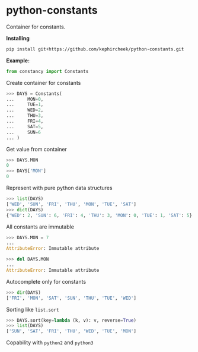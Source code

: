 # python-constants
Container for constants.

**Installing**
```bash
pip install git+https://github.com/kephircheek/python-constants.git
```

**Example:**
```python
from constancy import Constants
```

Create container for constants

```python
>>> DAYS = Constants(
...     MON=0,
...     TUE=1,
...     WED=2,
...     THU=3,
...     FRI=4,
...     SAT=5,
...     SUN=6
... )   
```

Get value from container
```python
>>> DAYS.MON
0
>>> DAYS['MON']
0  
```

Represent with pure python data structures
```python
>>> list(DAYS)
['WED', 'SUN', 'FRI', 'THU', 'MON', 'TUE', 'SAT']
>>> dict(DAYS)
{'WED': 2, 'SUN': 6, 'FRI': 4, 'THU': 3, 'MON': 0, 'TUE': 1, 'SAT': 5}
```

All constants are immutable
```python
>>> DAYS.MON = 7
...
AttributeError: Immutable attribute

>>> del DAYS.MON 
...
AttributeError: Immutable attribute
```

Autocomplete only for constants
```python
>>> dir(DAYS)
['FRI', 'MON', 'SAT', 'SUN', 'THU', 'TUE', 'WED']
```

Sorting like `list.sort`
```python
>>> DAYS.sort(key=lambda (k, v): v, reverse=True)
>>> list(DAYS)
['SUN', 'SAT', 'FRI', 'THU', 'WED', 'TUE', 'MON']
```

Copability with `python2` and `python3`
